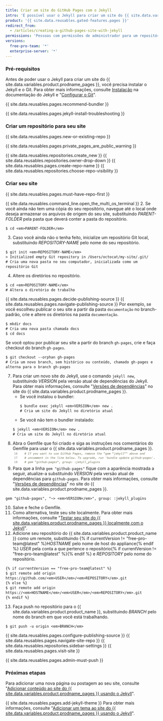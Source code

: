 ```yaml
---
title: Criar um site do GitHub Pages com o Jekyll
intro: 'É possível usar o Jekyll para criar um site do {{ site.data.variables.product.prodname_pages }} em um repositório novo ou existente.'
product: '{{ site.data.reusables.gated-features.pages }}'
redirect_from:
  - /articles/creating-a-github-pages-site-with-jekyll
permissions: 'Pessoas com permissões de administrador para um repositório podem criar um site do {{ site.data.variables.product.prodname_pages }} com o Jekyll.'
versions:
  free-pro-team: '*'
  enterprise-server: '*'
---
```


### Pré-requisitos

Antes de poder usar o Jekyll para criar um site do {{ site.data.variables.product.prodname_pages }}, você precisa instalar o Jekyll e o Git. Para obter mais informações, consulte [Instalação](https://jekyllrb.com/docs/installation/) na documentação do Jekyll e "[Configurar o Git](/articles/set-up-git)".

{{ site.data.reusables.pages.recommend-bundler }}

{{ site.data.reusables.pages.jekyll-install-troubleshooting }}

### Criar um repositório para seu site

{{ site.data.reusables.pages.new-or-existing-repo }}

{{ site.data.reusables.pages.private_pages_are_public_warning }}

{{ site.data.reusables.repositories.create_new }}
{{ site.data.reusables.repositories.owner-drop-down }}
{{ site.data.reusables.pages.create-repo-name }}
{{ site.data.reusables.repositories.choose-repo-visibility }}

### Criar seu site

{{ site.data.reusables.pages.must-have-repo-first }}

{{ site.data.reusables.command_line.open_the_multi_os_terminal }}
2. Se você ainda não tem uma cópia do seu repositório, navegue até o local onde deseja armazenar os arquivos de origem do seu site, substituindo _PARENT-FOLDER_ pela pasta que deverá conter a pasta do repositório.
  ```shell
  $ cd <em>PARENT-FOLDER</em>
  ```
3. Caso você ainda não o tenha feito, inicialize um repositório Git local, substituindo _REPOSITORY-NAME_ pelo nome do seu repositório.
  ```shell
  $ git init <em>REPOSITORY-NAME</em>
  > Initialized empty Git repository in /Users/octocat/my-site/.git/
  # Cria uma nova pasta no seu computador, inicializada como um repositório Git
  ```
  4. Altere os diretórios no repositório.
  ```shell
  $ cd <em>REPOSITORY-NAME</em>
  # Altera o diretório de trabalho
  ```
{{ site.data.reusables.pages.decide-publishing-source }}
{{ site.data.reusables.pages.navigate-publishing-source }}
  Por exemplo, se você escolheu publicar o seu site a partir da pasta `documentação` no branch-padrão, crie e altere os diretórios na pasta `documentação`.
 ```shell
 $ mkdir docs
 # Cria uma nova pasta chamada docs
 $ cd docs
 ```
 Se você optou por publicar seu site a partir do branch `gh-pages`, crie e faça checkout do branch `gh-pages`.
 ```shell
 $ git checkout --orphan gh-pages
 # Cria um novo branch, sem histórico ou conteúdo, chamado gh-pages e alterna para o branch gh-pages
 ```
 7. Para criar um novo site do Jekyll, use o comando `jekyll new`, substituindo _VERSION_ pela versão atual de dependências do Jekyll. Para obter mais informações, consulte "[Versões de dependências](https://pages.github.com/versions/)" no site do {{ site.data.variables.product.prodname_pages }}.
    - Se você instalou o bundler:
      ```shell
      $ bundle exec jekyll <em>VERSION</em> new .
      # Cria um site do Jekyll no diretório atual
      ```
    - Se você não tem o bundler instalado:
     ```shell
     $ jekyll <em>VERSION</em> new .
     # Cria um site do Jekyll no diretório atual
     ```
8. Abra o Gemfile que foi criado e siga as instruções nos comentários do Gemfile para usar o {{ site.data.variables.product.prodname_pages }}. ![Instruções para atualizar o Gemfile](/assets/images/help/pages/gemfile-instructions.png)
9. Para que a linha `gem "github-pages"` fique com a aparência mostrada a seguir, atualize-a substituindo _VERSION_ pela versão atual de dependências para `github-pages`. Para obter mais informações, consulte "[Versões de dependências](https://pages.github.com/versions/)" no site do {{ site.data.variables.product.prodname_pages }}.
```shell
gem "github-pages", "~> <em>VERSION</em>", group: :jekyll_plugins
```
10. Salve e feche o Gemfile.
11. Como alternativa, teste seu site localmente. Para obter mais informações, consulte "[Testar seu site do {{ site.data.variables.product.prodname_pages }} localmente com o Jekyll](/articles/testing-your-github-pages-site-locally-with-jekyll)".
12. Adicione seu repositório do {{ site.data.variables.product.product_name }} como um remote, substituindo {% if currentVersion != "free-pro-team@latest" %}_HOSTNAME_ pelo nome de host do appliance{% endif %} _USER_ pela conta a que pertence o repositório{% if currentVersion != "free-pro-team@latest" %}{% endif %} e _REPOSITORY_ pelo nome do repositório.
```shell
{% if currentVersion == "free-pro-team@latest" %}
$ git remote add origin https://github.com/<em>USER</em>/<em>REPOSITORY</em>.git
{% else %}
$ git remote add origin https://<em>HOSTNAME</em>/<em>USER</em>/<em>REPOSITORY</em>.git
{% endif %}
```
13. Faça push no repositório para o {{ site.data.variables.product.product_name }}, substituindo _BRANCH_ pelo nome do branch em que você está trabalhando.
   ```shell
   $ git push -u origin <em>BRANCH</em>
   ```
{{ site.data.reusables.pages.configure-publishing-source }}
{{ site.data.reusables.pages.navigate-site-repo }}
{{ site.data.reusables.repositories.sidebar-settings }}
{{ site.data.reusables.pages.visit-site }}

{{ site.data.reusables.pages.admin-must-push }}

### Próximas etapas

Para adicionar uma nova página ou postagem ao seu site, consulte "[Adicionar conteúdo ao site do {{ site.data.variables.product.prodname_pages }} usando o Jekyll](/articles/adding-content-to-your-github-pages-site-using-jekyll)".

{{ site.data.reusables.pages.add-jekyll-theme }} Para obter mais informações, consulte "[Adicionar um tema ao site do {{ site.data.variables.product.prodname_pages }} usando o Jekyll](/articles/adding-a-theme-to-your-github-pages-site-using-jekyll)".
